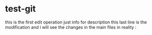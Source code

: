 # test-git
this is the first edit operation
just info for description
this last line is the modification and i will see the changes in the main files in reality :

